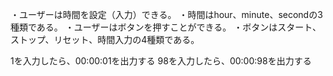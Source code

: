 ・ユーザーは時間を設定（入力）できる。
 ・時間はhour、minute、secondの3種類である。
・ユーザーはボタンを押すことができる。
 ・ボタンはスタート、ストップ、リセット、時間入力の4種類である。

1を入力したら、00:00:01を出力する
98を入力したら、00:00:98を出力する
